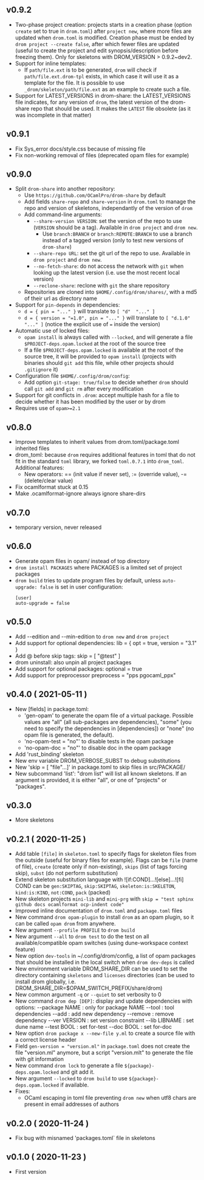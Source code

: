 
## v0.9.2
* Two-phase project creation: projects starts in a creation phase
  (option `create` set to true in `drom.toml`) after `project new`,
  where more files are updated when `drom.toml` is modified. Creation
  phase must be ended by `drom project --create false`, after which
  fewer files are updated (useful to create the project and edit
  synopsis/description before freezing them). Only for skeletons
  with DROM_VERSION > 0.9.2~dev2.
* Support for inline templates:
  * If `path/file.ext` is to be generated, `drom` will check if
    `path/file.ext.drom-tpl` exists, in which case it will use it as
    a template for the file. It is possible to use
    `_drom/skeleton/path/file.ext` as an example to create such a file.
* Support for LATEST_VERSIONS in drom-share: the LATEST_VERSIONS file
  indicates, for any version of `drom`, the latest version of the
  drom-share repo that should be used. It makes the `LATEST` file
  obsolete (as it was incomplete in that matter)

## v0.9.1
* Fix Sys_error docs/style.css because of missing file
* Fix non-working removal of files (deprecated opam files for example)

## v0.9.0
* Split `drom-share` into another repository:
  * Use `https://github.com/OCamlPro/drom-share` by default
  * Add fields `share-repo` and `share-version` in `drom.toml` to manage the
    repo and version of skeletons, independantly of the version of `drom`
  * Add command-line arguments:
    * `--share-version VERSION`: set the version of the repo to use (`VERSION`
       should be a tag). Available in `drom project` and `drom new`.
       * Use `branch:BRANCH` or `branch:REMOTE:BRANCH` to use a branch
         instead of a tagged version (only to test new versions of `drom-share`)
    * `--share-repo URL`: set the git url of the repo to use.
       Available in `drom project` and `drom new`.
    * `--no-fetch-share`: do not access the network with `git` when looking
       up the latest version (i.e. use the most recent local version)
    * `--reclone-share`: reclone with `git` the share repository
  * Repositories are cloned into `$HOME/.config/drom/shares/`, with a md5
      of their url as directory name
* Support for `pin-depends` in dependencies:
  * `d = { pin = "..." }` will translate to `[ "d"  "..." ]`
  * `d = { version = "=1.0", pin = "..." }` will translate to
     `[ "d.1.0"  "..." ]` (notice the explicit use of `=` inside the version)
* Automatic use of locked files:
  * `opam install` is always called with `--locked`, and will generate a file
    `$PROJECT-deps.opam.locked` at the root of the source tree
  * If a file `$PROJECT-deps.opam.locked` is available at the root of the source
    tree, it will be provided to `opam install` (projects with binaries should
    `git add` this file, while other projects should `.gitignore` it)
* Configuration file `$HOME/.config/drom/config`:
  * Add option `git-stage: true/false` to decide whether `drom` should
    call `git add` and `git rm` after every modification
* Support for git conflicts in `.drom`: accept multiple hash for a file
  to decide whether it has been modified by the user or by drom
* Requires use of `opam>=2.1`

## v0.8.0
* Improve templates to inherit values from drom.toml/package.toml inherited
   files
* drom_toml: because `drom` requires additional features in toml that do not
   fit in the standard `toml` library, we forked `toml.0.7.1` into `drom_toml`.
   Additional features:
   * New operators: == (init value if never set), := (override value),
       -= (delete/clear value)
* Fix ocamlformat stuck at 0.15
* Make .ocamlformat-ignore always ignore share-dirs

## v0.7.0
* temporary version, never released

## v0.6.0
* Generate opam files in opam/ instead of top directory
* `drom install PACKAGES` where PACKAGES is a limited set of project packages
* `drom build` tries to update program files by default, unless
   `auto-upgrade: false` is set in user configuration:
   ```
   [user]
   auto-upgrade = false
   ```

## v0.5.0
* Add --edition and --min-edition to `drom new` and `drom project`
* Add support for optional dependencies:
  lib = { opt = true, version = "3.1" }
* Add @ before skip tags: skip = [ "@test" ]
* drom uninstall: also unpin all project packages
* Add support for optional packages:
  optional = true
* Add support for preprocessor
  preprocess = "pps pgocaml_ppx"

## v0.4.0 ( 2021-05-11 )
* New [fields] in package.toml:
  * 'gen-opam' to generate the opam file of a virtual package. Possible values
    are "all" (all sub-packages are dependencies), "some" (you need to specify
    the dependencies in [dependencies]) or "none" (no opam file is generated,
    the default).
  * 'no-opam-test = "no"' to disable tests in the opam package
  * 'no-opam-doc = "no"' to disable doc in the opam package
* Add 'rust_binding' skeleton
* New env variable DROM_VERBOSE_SUBST to debug substitutions
* New 'skip = [ "file"...]' in package.toml to skip files in src/PACKAGE/
* New subcommand 'list': "drom list" will list all known skeletons. If
  an argument is provided, it is either "all", or one of "projects" or
  "packages".

## v0.3.0
* More skeletons

## v0.2.1 ( 2020-11-25 )

* Add table `[file]` in `skeleton.toml` to specify flags for skeleton files
    from the outside (useful for binary files for example). Flags can be
    `file` (name of file), `create` (create only if non-existing), `skips`
    (list of tags forcing skip), `subst` (do not perform substitution)
* Extend skeleton substitution language with ![if:COND]...![else]...![fi]
    COND can be `gen:SKIPTAG`, `skip:SKIPTAG`, `skeleton:is:SKELETON`,
    `kind:is:KIND`, `not:COND`, `pack` (packed)
* New skeleton projects `mini-lib` and `mini-prg` with
   `skip = "test sphinx github docs ocamlformat ocp-indent code"`
* Improved inline documentation of `drom.toml` and `package.toml` files
* New command `drom opam-plugin` to install `drom` as an opam plugin, so it
  can be called `opam drom` from anywhere.
* New argument `--profile PROFILE` to `drom build`
* New argument `--all` to `drom test` to do the test on all available/compatible
   opam switches (using dune-workspace context feature)
* New option `dev-tools` in ~/.config/drom/config, a list of opam packages
   that should be installed in the local switch when `drom dev-deps` is called
* New environment variable DROM_SHARE_DIR can be used to set the directory
   containing `skeletons` and `licenses` directories (can be used to install
   drom globally, i.e. DROM_SHARE_DIR=$OPAM_SWITCH_PREFIX/share/drom)
* New common argument `-q` or `--quiet` to set verbosity to 0
* New command `drom dep [DEP]`: display and update dependencies with options:
  --package NAME : only for package NAME
  --tool : tool dependencies
  --add : add new dependency
  --remove : remove dependency
  --ver VERSION : set version constraint
  --lib LIBNAME : set dune name
  --test BOOL : set for-test
  --doc BOOL : set for-doc
* New option `drom package x --new-file y.ml` to create a source file with
  a correct license header
* Field `gen-version = "version.ml"` in `package.toml` does not create the
   file "version.ml" anymore, but a script "version.mlt" to generate the
   file with git information
* New command `drom lock` to generate a file `${package}-deps.opam.locked`
  and git add it.
* New argument `--locked` to `drom build` to use `${package}-deps.opam.locked`
  if available.
* Fixes:
  * OCaml escaping in toml file preventing `drom new` when utf8 chars are
    present in email addresses of authors

## v0.2.0 ( 2020-11-24 )

* Fix bug with misnamed 'packages.toml` file in skeletons

## v0.1.0 ( 2020-11-23 )

* First version

